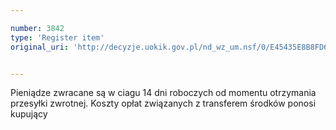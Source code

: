 ```yaml
---

number: 3842
type: 'Register item'
original_uri: 'http://decyzje.uokik.gov.pl/nd_wz_um.nsf/0/E45435E8B8FD6F7AC1257A9A002D8B16?OpenDocument'


---
```


Pieniądze zwracane są w ciagu 14 dni roboczych od momentu otrzymania przesyłki zwrotnej. Koszty opłat związanych z transferem środków ponosi kupujący
